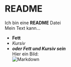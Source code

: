 # README
Ich bin eine **README** Datei      
Mein Text kann...        
* **Fett**     
* *Kursiv*       
* ***oder Fett und Kursiv sein***       
Hier ein Bild:       
    ![Markdown](https://upload.wikimedia.org/wikipedia/commons/4/48/Markdown-mark.svg
    "Markdownlogo")
    
